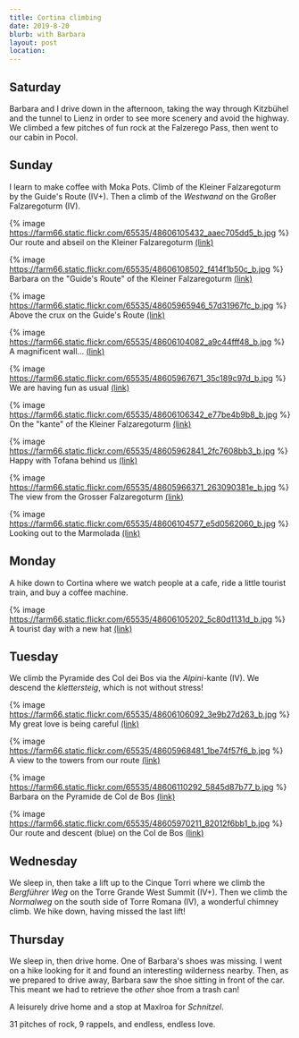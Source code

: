 ```yaml
---
title: Cortina climbing
date: 2019-8-20
blurb: with Barbara
layout: post
location:
---
```


## Saturday

Barbara and I drive down in the afternoon, taking the way through Kitzbühel and the
tunnel to Lienz in order to see more scenery and avoid the highway.
We climbed a few pitches of fun rock at the Falzerego Pass, then went to
our cabin in Pocol.

## Sunday

I learn to make coffee with Moka Pots.
Climb of the Kleiner Falzaregoturm by the Guide's Route (IV+).
Then a climb of the *Westwand* on the Großer Falzaregoturm (IV).

{% image https://farm66.static.flickr.com/65535/48606105432_aaec705dd5_b.jpg %}
Our route and abseil on the Kleiner Falzaregoturm
<a href='https://www.flickr.com/photos/55338612@N00/48606105432'>(link)</a>

{% image https://farm66.static.flickr.com/65535/48606108502_f414f1b50c_b.jpg %}
Barbara on the "Guide's Route" of the Kleiner Falzaregoturm
<a href='https://www.flickr.com/photos/55338612@N00/48606108502'>(link)</a>

{% image https://farm66.static.flickr.com/65535/48605965946_57d31967fc_b.jpg %}
Above the crux on the Guide's Route
<a href='https://www.flickr.com/photos/55338612@N00/48605965946'>(link)</a>

{% image https://farm66.static.flickr.com/65535/48606104082_a9c44fff48_b.jpg %}
A magnificent wall...
<a href='https://www.flickr.com/photos/55338612@N00/48606104082'>(link)</a>

{% image https://farm66.static.flickr.com/65535/48605967671_35c189c97d_b.jpg %}
We are having fun as usual
<a href='https://www.flickr.com/photos/55338612@N00/48605967671'>(link)</a>

{% image https://farm66.static.flickr.com/65535/48606106342_e77be4b9b8_b.jpg %}
On the "kante" of the Kleiner Falzaregoturm
<a href='https://www.flickr.com/photos/55338612@N00/48606106342'>(link)</a>

{% image https://farm66.static.flickr.com/65535/48605962841_2fc7608bb3_b.jpg %}
Happy with Tofana behind us
<a href='https://www.flickr.com/photos/55338612@N00/48605962841'>(link)</a>

{% image https://farm66.static.flickr.com/65535/48605966371_263090381e_b.jpg %}
The view from the Grosser Falzaregoturm
<a href='https://www.flickr.com/photos/55338612@N00/48605966371'>(link)</a>

{% image https://farm66.static.flickr.com/65535/48606104577_e5d0562060_b.jpg %}
Looking out to the Marmolada
<a href='https://www.flickr.com/photos/55338612@N00/48606104577'>(link)</a>

## Monday

A hike down to Cortina where we watch people at a cafe, ride a little tourist
train, and buy a coffee machine.

{% image https://farm66.static.flickr.com/65535/48606105202_5c80d1131d_b.jpg %}
A tourist day with a new hat
<a href='https://www.flickr.com/photos/55338612@N00/48606105202'>(link)</a>

## Tuesday

We climb the Pyramide des Col dei Bos via the *Alpini*-kante (IV). We descend
the *klettersteig*, which is not without stress!

{% image https://farm66.static.flickr.com/65535/48606106092_3e9b27d263_b.jpg %}
My great love is being careful
<a href='https://www.flickr.com/photos/55338612@N00/48606106092'>(link)</a>

{% image https://farm66.static.flickr.com/65535/48605968481_1be74f57f6_b.jpg %}
A view to the towers from our route
<a href='https://www.flickr.com/photos/55338612@N00/48605968481'>(link)</a>

{% image https://farm66.static.flickr.com/65535/48606110292_5845d87b77_b.jpg %}
Barbara on the Pyramide de Col de Bos
<a href='https://www.flickr.com/photos/55338612@N00/48606110292'>(link)</a>

{% image https://farm66.static.flickr.com/65535/48605970211_82012f6bb1_b.jpg %}
Our route and descent (blue) on the Col de Bos
<a href='https://www.flickr.com/photos/55338612@N00/48605970211'>(link)</a>

## Wednesday

We sleep in, then take a lift up to the Cinque Torri where we climb the
*Bergführer Weg* on the Torre Grande West Summit (IV+). Then we climb the
*Normalweg* on the south side of Torre Romana (IV), a wonderful chimney climb.
We hike down, having missed the last lift!

## Thursday

We sleep in, then drive home. One of Barbara's shoes was missing. I went on a hike
looking for it and found an interesting wilderness nearby. Then, as we prepared to
drive away, Barbara saw the shoe sitting in front of the car. This meant we had to
retrieve the *other* shoe from a trash can!

A leisurely drive home and a stop at Maxlroa for *Schnitzel*.

31 pitches of rock, 9 rappels, and endless, endless love.


